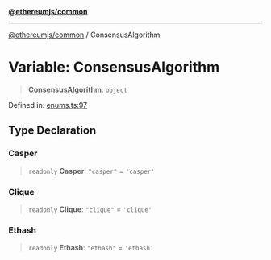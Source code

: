 [**@ethereumjs/common**](../README.md)

***

[@ethereumjs/common](../README.md) / ConsensusAlgorithm

# Variable: ConsensusAlgorithm

> **ConsensusAlgorithm**: `object`

Defined in: [enums.ts:97](https://github.com/ethereumjs/ethereumjs-monorepo/blob/master/packages/common/src/enums.ts#L97)

## Type Declaration

### Casper

> `readonly` **Casper**: `"casper"` = `'casper'`

### Clique

> `readonly` **Clique**: `"clique"` = `'clique'`

### Ethash

> `readonly` **Ethash**: `"ethash"` = `'ethash'`
